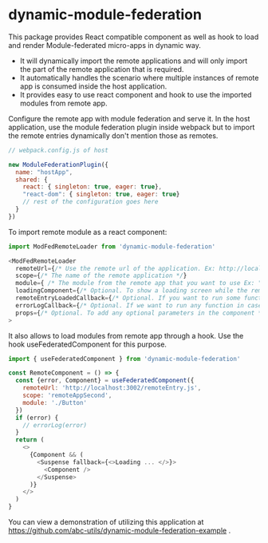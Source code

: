 # dynamic-module-federation

This package provides React compatible component as well as hook to load and render Module-federated micro-apps in dynamic way.

- It will dynamically import the remote applications and will only import the part of the remote application that is required.
- It automatically handles the scenario where multiple instances of remote app is consumed inside the host application.
- It provides easy to use react component and hook to use the imported modules from remote app.

Configure the remote app with module federation and serve it.
In the host application, use the module federation plugin inside webpack but to import the remote entries dynamically don't mention those as remotes.

```javascript
// webpack.config.js of host

new ModuleFederationPlugin({
  name: "hostApp",
  shared: {
    react: { singleton: true, eager: true},
    "react-dom": { singleton: true, eager: true}
    // rest of the configuration goes here
  }
})
```
To import remote module as a react component:

```javascript
import ModFedRemoteLoader from 'dynamic-module-federation'

<ModFedRemoteLoader
  remoteUrl={/* Use the remote url of the application. Ex: http://localhost:3001/remoteEntry.js */}
  scope={/* The name of the remote application */}
  module={ /* The module from the remote app that you want to use Ex: "./Button" */}
  loadingComponent={/* Optional. To show a loading screen while the remote module is getting loaded */}
  remoteEntryLoadedCallback={/* Optional. If you want to run some functions after the remote Entry file is loaded. The logging utilities can be added here. */}
  errorLogCallback={/* Optional. If we want to run any function in case of error while loading the remote module. The logging utilities can be added here */}
  props={/* Optional. To add any optional parameters in the component */ }
>
```
It also allows to load modules from remote app through a hook. Use the hook useFederatedComponent for this purpose.

```javascript
import { useFederatedComponent } from 'dynamic-module-federation'

const RemoteComponent = () => {
  const {error, Component} = useFederatedComponent({
    remoteUrl: 'http://localhost:3002/remoteEntry.js',
    scope: 'remoteAppSecond',
    module: './Button'
  })
  if (error) {
    // errorLog(error)
  }
  return (
    <>
      {Component && (
        <Suspense fallback={<>Loading ... </>}>
          <Component />
        </Suspense>
      )}
    </>
  )
}
```
You can view a demonstration of utilizing this application at https://github.com/abc-utils/dynamic-module-federation-example .
